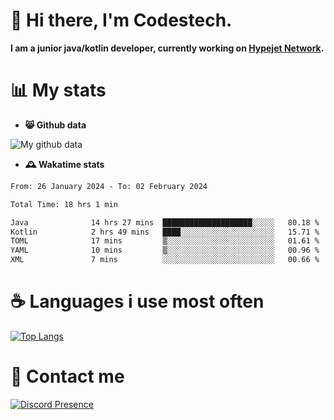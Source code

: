 # 👋 Hi there, I'm Codestech.
**I am a junior java/kotlin developer, currently working on [Hypejet Network](https://github.com/Hypejet).**

# 📊 My stats
- **😸 Github data**

![My github data](https://github-readme-stats.vercel.app/api?username=Codestech1&count_private=true&include_all_commits=true&theme=codeSTACKr)

- **🕰️ Wakatime stats**
<!--START_SECTION:waka-->

```txt
From: 26 January 2024 - To: 02 February 2024

Total Time: 18 hrs 1 min

Java              14 hrs 27 mins  ████████████████████░░░░░   80.18 %
Kotlin            2 hrs 49 mins   ████░░░░░░░░░░░░░░░░░░░░░   15.71 %
TOML              17 mins         ▒░░░░░░░░░░░░░░░░░░░░░░░░   01.61 %
YAML              10 mins         ▒░░░░░░░░░░░░░░░░░░░░░░░░   00.96 %
XML               7 mins          ░░░░░░░░░░░░░░░░░░░░░░░░░   00.66 %
```

<!--END_SECTION:waka-->

# ☕ Languages i use most often
[![Top Langs](https://github-readme-stats.vercel.app/api/top-langs/?username=Codestech1&layout=compact&langs_count=8&exclude_repo=window5000.github.io&theme=codeSTACKr)](https://github.com/anuraghazra/github-readme-stats)

# 💬 Contact me
[![Discord Presence](https://lanyard.cnrad.dev/api/650718742157852740)](https://discord.com/users/650718742157852740)
</br>
